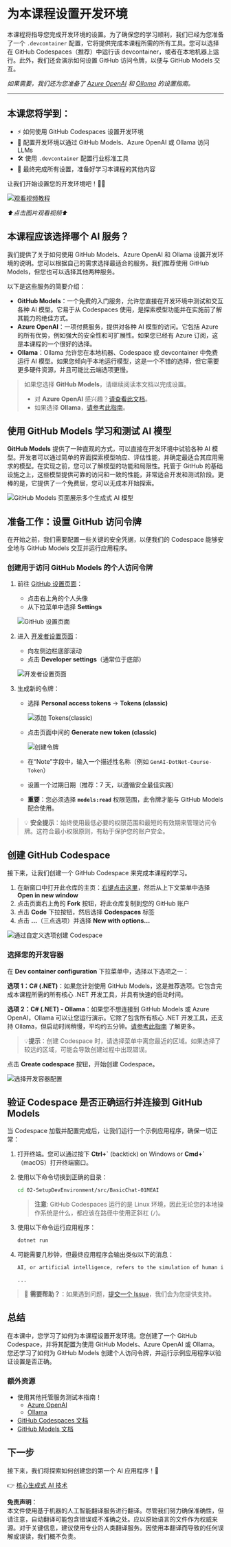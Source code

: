 # 为本课程设置开发环境

本课程将指导您完成开发环境的设置。为了确保您的学习顺利，我们已经为您准备了一个 `.devcontainer` 配置，它将提供完成本课程所需的所有工具。您可以选择在 GitHub Codespaces（推荐）中运行该 devcontainer，或者在本地机器上运行。此外，我们还会演示如何设置 GitHub 访问令牌，以便与 GitHub Models 交互。

*如果需要，我们还为您准备了 [Azure OpenAI](getting-started-azure-openai.md) 和 [Ollama](getting-started-ollama.md) 的设置指南。*

---

## 本课您将学到：

- ⚡ 如何使用 GitHub Codespaces 设置开发环境  
- 🤖 配置开发环境以通过 GitHub Models、Azure OpenAI 或 Ollama 访问 LLMs  
- 🛠️ 使用 `.devcontainer` 配置行业标准工具  
- 🎯 最终完成所有设置，准备好学习本课程的其他内容  

让我们开始设置您的开发环境吧！🏃‍♂️

[![观看视频教程](https://img.youtube.com/vi/7kYoVRNQXyA/0.jpg)](https://youtu.be/7kYoVRNQXyA?feature=shared)

_⬆️点击图片观看视频⬆️_

## 本课程应该选择哪个 AI 服务？

我们提供了关于如何使用 GitHub Models、Azure OpenAI 和 Ollama 设置开发环境的说明。您可以根据自己的需求选择最适合的服务。我们推荐使用 GitHub Models，但您也可以选择其他两种服务。

以下是这些服务的简要介绍：

- **GitHub Models**：一个免费的入门服务，允许您直接在开发环境中测试和交互各种 AI 模型。它易于从 Codespaces 使用，是探索模型功能并在实施前了解其能力的绝佳方式。
- **Azure OpenAI**：一项付费服务，提供对各种 AI 模型的访问。它包括 Azure 的所有优势，例如强大的安全性和可扩展性。如果您已经有 Azure 订阅，这是本课程的一个很好的选择。
- **Ollama**：Ollama 允许您在本地机器、Codespace 或 devcontainer 中免费运行 AI 模型。如果您倾向于本地运行模型，这是一个不错的选择，但它需要更多硬件资源，并且可能比云端选项更慢。

> 如果您选择 **GitHub Models**，请继续阅读本文档以完成设置。
> - 对 **Azure OpenAI** 感兴趣？[请查看此文档](getting-started-azure-openai.md)。  
> - 如果选择 **Ollama**，[请参考此指南](getting-started-ollama.md)。  

## 使用 GitHub Models 学习和测试 AI 模型

**GitHub Models** 提供了一种直观的方式，可以直接在开发环境中试验各种 AI 模型。开发者可以通过简单的界面探索模型响应、评估性能，并确定最适合其应用需求的模型。在实现之前，您可以了解模型的功能和局限性。托管于 GitHub 的基础设施之上，这些模型提供可靠的访问和一致的性能，非常适合开发和测试阶段。更棒的是，它提供了一个免费层，您可以无成本开始探索。

![GitHub Models 页面展示多个生成式 AI 模型](../../../translated_images/github-models-webapge.25ecc6d29afdb2dedd949b0e5279cff6dd799af74c427d1036002f18249b9889.zh.png)

## 准备工作：设置 GitHub 访问令牌

在开始之前，我们需要配置一些关键的安全凭据，以便我们的 Codespace 能够安全地与 GitHub Models 交互并运行应用程序。

### 创建用于访问 GitHub Models 的个人访问令牌

1. 前往 [GitHub 设置页面](https://github.com/settings/profile)：

    - 点击右上角的个人头像  
    - 从下拉菜单中选择 **Settings**  

    ![GitHub 设置页面](../../../translated_images/settings-github.de37189787dd4ee4d009bcc00385118c836777292c07f345095f1812e1d4eb5b.zh.png)

1. 进入 [开发者设置页面](https://github.com/settings/apps)：

    - 向左侧边栏底部滚动  
    - 点击 **Developer settings**（通常位于底部）  

    ![开发者设置页面](../../../translated_images/developer-settings-github.a0d00ea9c5bfbb7b3b27a76feae84e297f91f6f703b531ee4dc23ee21f8efb98.zh.png)

1. 生成新的令牌：

    - 选择 **Personal access tokens** → **Tokens (classic)**  

        ![添加 Tokens(classic)](../../../translated_images/tokens-classic-github.63431bdab6ff72d22671448b36ec31fde6faa296f7c90a1978722a0074c64560.zh.png)

    - 点击页面中间的 **Generate new token (classic)**  

        ![创建令牌](../../../translated_images/token-generate-github.9a0e1223702d8801af0ee165e93644ded50d2a02c84b5165783d216f041d7936.zh.png)

    - 在“Note”字段中，输入一个描述性名称（例如 `GenAI-DotNet-Course-Token`）  
    - 设置一个过期日期（推荐：7 天，以遵循安全最佳实践）  
    - **重要**：您必须选择 **`models:read`** 权限范围，此令牌才能与 GitHub Models 配合使用。  

> 💡 **安全提示**：始终使用最低必要的权限范围和最短的有效期来管理访问令牌。这符合最小权限原则，有助于保护您的账户安全。

## 创建 GitHub Codespace

接下来，让我们创建一个 GitHub Codespace 来完成本课程的学习。

1. 在新窗口中打开此仓库的主页：[右键点击这里](https://github.com/microsoft/Generative-AI-for-beginners-dotnet)，然后从上下文菜单中选择 **Open in new window**  
1. 点击页面右上角的 **Fork** 按钮，将此仓库复制到您的 GitHub 账户  
1. 点击 **Code** 下拉按钮，然后选择 **Codespaces** 标签  
1. 点击 **...**（三点选项）并选择 **New with options...**  

![通过自定义选项创建 Codespace](../../../translated_images/creating-codespace.0e7334f85cf4c8d0e080a0d5b4c76c24c5bbe6bddf48dcd1403e092ea0d9bce9.zh.png)

### 选择您的开发容器

在 **Dev container configuration** 下拉菜单中，选择以下选项之一：

**选项 1：C# (.NET)**：如果您计划使用 GitHub Models，这是推荐选项。它包含完成本课程所需的所有核心 .NET 开发工具，并具有快速的启动时间。

**选项 2：C# (.NET) - Ollama**：如果您不想连接到 GitHub Models 或 Azure OpenAI，Ollama 可以让您运行演示。它除了包含所有核心 .NET 开发工具，还支持 Ollama，但启动时间稍慢，平均约五分钟。[请参考此指南](getting-started-ollama.md) 了解更多。

> 💡**提示**：创建 Codespace 时，请选择菜单中离您最近的区域。如果选择了较远的区域，可能会导致创建过程中出现错误。

点击 **Create codespace** 按钮，开始创建 Codespace。

![选择开发容器配置](../../../translated_images/select-container-codespace.9b8ca34b6ff8b4cb80973924cbc1894cf7672d233b0055b47f702db60c4c6221.zh.png)

## 验证 Codespace 是否正确运行并连接到 GitHub Models

当 Codespace 加载并配置完成后，让我们运行一个示例应用程序，确保一切正常：

1. 打开终端。您可以通过按下 **Ctrl+\`** (backtick) on Windows or **Cmd+`**（macOS）打开终端窗口。  

1. 使用以下命令切换到正确的目录：  

    ```bash
    cd 02-SetupDevEnvironment/src/BasicChat-01MEAI
    ```

    > **注意**: GitHub Codespaces 运行的是 Linux 环境，因此无论您的本地操作系统是什么，都应该在路径中使用正斜杠 (`/`)。

1. 使用以下命令运行应用程序：  

    ```bash
    dotnet run
    ```

1. 可能需要几秒钟，但最终应用程序会输出类似以下的消息：  

    ```bash
    AI, or artificial intelligence, refers to the simulation of human intelligence in machines that are programmed to think and learn like humans. It is a broad field of computer science that focuses on creating systems and algorithms capable of performing tasks that typically require human intelligence. These tasks include problem-solving,

    ...
    ```

> 🙋 **需要帮助？**：如果遇到问题，[提交一个 Issue](https://github.com/microsoft/Generative-AI-for-beginners-dotnet/issues/new?template=Blank+issue)，我们会为您提供支持。

## 总结

在本课中，您学习了如何为本课程设置开发环境。您创建了一个 GitHub Codespace，并将其配置为使用 GitHub Models、Azure OpenAI 或 Ollama。您还学习了如何为 GitHub Models 创建个人访问令牌，并运行示例应用程序以验证设置是否正确。

### 额外资源

- 使用其他托管服务测试本指南！  
    - [Azure OpenAI](getting-started-azure-openai.md)  
    - [Ollama](getting-started-ollama.md)  
- [GitHub Codespaces 文档](https://docs.github.com/en/codespaces)  
- [GitHub Models 文档](https://docs.github.com/en/github-models/prototyping-with-ai-models)  

## 下一步

接下来，我们将探索如何创建您的第一个 AI 应用程序！🚀  

👉 [核心生成式 AI 技术](../03-CoreGenerativeAITechniques/readme.md)  

**免责声明**：  
本文件使用基于机器的人工智能翻译服务进行翻译。尽管我们努力确保准确性，但请注意，自动翻译可能包含错误或不准确之处。应以原始语言的文件作为权威来源。对于关键信息，建议使用专业的人类翻译服务。因使用本翻译而导致的任何误解或误读，我们概不负责。